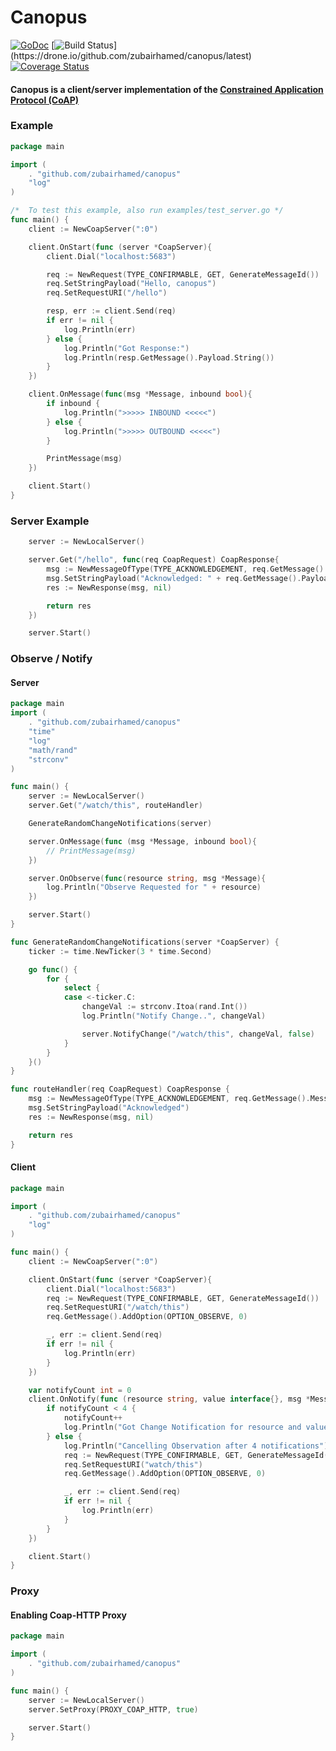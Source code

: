 # Canopus

[![GoDoc](https://godoc.org/github.com/zubairhamed/canopus?status.svg)](https://godoc.org/github.com/zubairhamed/canopus)
[![Build Status](https://drone.io/github.com/zubairhamed/canopus/status.png?)](https://drone.io/github.com/zubairhamed/canopus/latest)
[![Coverage Status](https://coveralls.io/repos/zubairhamed/canopus/badge.svg?branch=master)](https://coveralls.io/r/zubairhamed/canopus?branch=master)

#### Canopus is a client/server implementation of the [Constrained Application Protocol (CoAP)][RFC7252]

[RFC7252]: http://tools.ietf.org/html/rfc7252

### Example
```go
package main

import (
	. "github.com/zubairhamed/canopus"
	"log"
)

/*	To test this example, also run examples/test_server.go */
func main() {
	client := NewCoapServer(":0")

	client.OnStart(func (server *CoapServer){
		client.Dial("localhost:5683")

		req := NewRequest(TYPE_CONFIRMABLE, GET, GenerateMessageId())
		req.SetStringPayload("Hello, canopus")
		req.SetRequestURI("/hello")

		resp, err := client.Send(req)
		if err != nil {
			log.Println(err)
		} else {
			log.Println("Got Response:")
			log.Println(resp.GetMessage().Payload.String())
		}
	})

	client.OnMessage(func(msg *Message, inbound bool){
		if inbound {
			log.Println(">>>>> INBOUND <<<<<")
		} else {
			log.Println(">>>>> OUTBOUND <<<<<")
		}

		PrintMessage(msg)
	})

	client.Start()
}
```

### Server Example
```go
	server := NewLocalServer()

	server.Get("/hello", func(req CoapRequest) CoapResponse{
		msg := NewMessageOfType(TYPE_ACKNOWLEDGEMENT, req.GetMessage().MessageId)
		msg.SetStringPayload("Acknowledged: " + req.GetMessage().Payload.String())
		res := NewResponse(msg, nil)

		return res
	})

	server.Start()
```

### Observe / Notify

#### Server
```go
package main
import (
	. "github.com/zubairhamed/canopus"
	"time"
	"log"
	"math/rand"
	"strconv"
)

func main() {
	server := NewLocalServer()
	server.Get("/watch/this", routeHandler)

	GenerateRandomChangeNotifications(server)

	server.OnMessage(func (msg *Message, inbound bool){
		// PrintMessage(msg)
	})

	server.OnObserve(func(resource string, msg *Message){
		log.Println("Observe Requested for " + resource)
	})

	server.Start()
}

func GenerateRandomChangeNotifications(server *CoapServer) {
	ticker := time.NewTicker(3 * time.Second)

	go func() {
		for {
			select {
			case <-ticker.C:
				changeVal := strconv.Itoa(rand.Int())
				log.Println("Notify Change..", changeVal)

				server.NotifyChange("/watch/this", changeVal, false)
			}
		}
	}()
}

func routeHandler(req CoapRequest) CoapResponse {
	msg := NewMessageOfType(TYPE_ACKNOWLEDGEMENT, req.GetMessage().MessageId)
	msg.SetStringPayload("Acknowledged")
	res := NewResponse(msg, nil)

	return res
}
```

#### Client
```go
package main

import (
	. "github.com/zubairhamed/canopus"
	"log"
)

func main() {
	client := NewCoapServer(":0")

	client.OnStart(func (server *CoapServer){
		client.Dial("localhost:5683")
		req := NewRequest(TYPE_CONFIRMABLE, GET, GenerateMessageId())
		req.SetRequestURI("/watch/this")
		req.GetMessage().AddOption(OPTION_OBSERVE, 0)

		_, err := client.Send(req)
		if err != nil {
			log.Println(err)
		}
	})

	var notifyCount int = 0
	client.OnNotify(func (resource string, value interface{}, msg *Message) {
		if notifyCount < 4 {
			notifyCount++
			log.Println("Got Change Notification for resource and value: ", notifyCount, resource, value)
		} else {
			log.Println("Cancelling Observation after 4 notifications")
			req := NewRequest(TYPE_CONFIRMABLE, GET, GenerateMessageId())
			req.SetRequestURI("watch/this")
			req.GetMessage().AddOption(OPTION_OBSERVE, 0)

			_, err := client.Send(req)
			if err != nil {
				log.Println(err)
			}
		}
	})

	client.Start()
}
```

### Proxy

#### Enabling Coap-HTTP Proxy
```go
package main

import (
	. "github.com/zubairhamed/canopus"
)

func main() {
	server := NewLocalServer()
	server.SetProxy(PROXY_COAP_HTTP, true)

	server.Start()
}
```